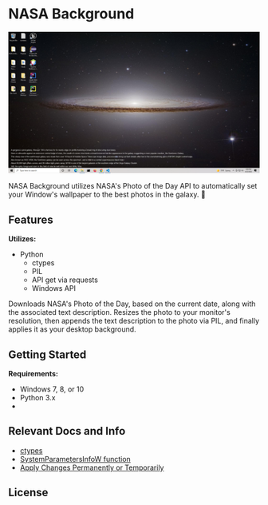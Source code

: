 NASA Background
================

![Sample Background](https://github.com/dorian-adams/Nasa_Background/blob/master/screenshot.png)

NASA Background utilizes NASA's Photo of the Day API to automatically set your Window's wallpaper to the best photos in the galaxy. :rocket:

## Features
**Utilizes:**
* Python
    * ctypes
    * PIL
    * API get via requests
    * Windows API

Downloads NASA's Photo of the Day, based on the current date, along with the associated text description. Resizes the photo to your monitor's resolution, then appends the text description to the photo via PIL, and finally applies it as your desktop background.

## Getting Started
**Requirements:**
* Windows 7, 8, or 10
* Python 3.x
* 

## Relevant Docs and Info
* [ctypes](https://docs.python.org/3/library/ctypes.html)
* [SystemParametersInfoW function](https://docs.microsoft.com/en-us/windows/win32/api/winuser/nf-winuser-systemparametersinfow)
* [Apply Changes Permanently or Temporarily](https://devblogs.microsoft.com/oldnewthing/20160721-00/?p=93925)

## License
